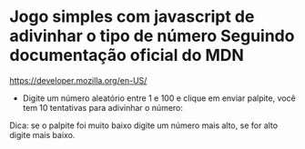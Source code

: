 # Jogo simples com javascript de adivinhar o tipo de número Seguindo documentação oficial do MDN 
https://developer.mozilla.org/en-US/

- Digite um número aleatório entre 1 e 100 e clique em enviar palpite, você tem 10 tentativas para adivinhar o número:

Dica: se o palpite foi muito baixo digite um número mais alto, se for alto digite mais baixo.







